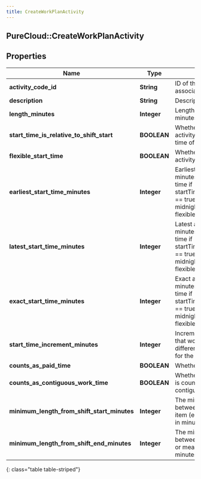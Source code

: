 ```yaml
---
title: CreateWorkPlanActivity
---
```

## PureCloud::CreateWorkPlanActivity

## Properties

|Name | Type | Description | Notes|
|------------ | ------------- | ------------- | -------------|
| **activity_code_id** | **String** | ID of the activity code associated with this activity | [optional] |
| **description** | **String** | Description of the activity | [optional] |
| **length_minutes** | **Integer** | Length of the activity in minutes | [optional] |
| **start_time_is_relative_to_shift_start** | **BOOLEAN** | Whether the start time of the activity is relative to the start time of the shift it belongs to | [optional] |
| **flexible_start_time** | **BOOLEAN** | Whether the start time of the activity is flexible | [optional] |
| **earliest_start_time_minutes** | **Integer** | Earliest activity start in offset minutes relative to shift start time if startTimeIsRelativeToShiftStart == true else its based on midnight. Used if flexibleStartTime == true | [optional] |
| **latest_start_time_minutes** | **Integer** | Latest activity start in offset minutes relative to shift start time if startTimeIsRelativeToShiftStart == true else its based on midnight. Used if flexibleStartTime == true | [optional] |
| **exact_start_time_minutes** | **Integer** | Exact activity start in offset minutes relative to shift start time if startTimeIsRelativeToShiftStart == true else its based on midnight. Used if flexibleStartTime == false | [optional] |
| **start_time_increment_minutes** | **Integer** | Increment in offset minutes that would contribute to different possible start times for the activity | [optional] |
| **counts_as_paid_time** | **BOOLEAN** | Whether the activity is paid | [optional] |
| **counts_as_contiguous_work_time** | **BOOLEAN** | Whether the activity duration is counted towards contiguous work time | [optional] |
| **minimum_length_from_shift_start_minutes** | **Integer** | The minimum duration between shift start and shift item (e.g., break or meal) start in minutes | [optional] |
| **minimum_length_from_shift_end_minutes** | **Integer** | The minimum duration between shift item (e.g., break or meal) end and shift end in minutes | [optional] |
{: class="table table-striped"}


